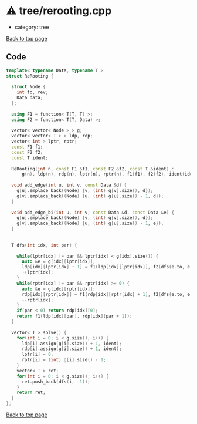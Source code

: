 <!-- mathjax config similar to math.stackexchange -->
<script type="text/javascript" async
  src="https://cdnjs.cloudflare.com/ajax/libs/mathjax/2.7.5/MathJax.js?config=TeX-MML-AM_CHTML">
</script>
<script type="text/x-mathjax-config">
  MathJax.Hub.Config({
    TeX: { equationNumbers: { autoNumber: "AMS" }},
    tex2jax: {
      inlineMath: [ ['$','$'] ],
      processEscapes: true
    },
    "HTML-CSS": { matchFontHeight: false },
    displayAlign: "left",
    displayIndent: "2em"
  });
</script>

<script type="text/javascript" src="https://cdnjs.cloudflare.com/ajax/libs/jquery/3.4.1/jquery.min.js"></script>
<script src="https://cdn.jsdelivr.net/npm/jquery-balloon-js@1.1.2/jquery.balloon.min.js" integrity="sha256-ZEYs9VrgAeNuPvs15E39OsyOJaIkXEEt10fzxJ20+2I=" crossorigin="anonymous"></script>
<script type="text/javascript" src="../../assets/js/copy-button.js"></script>
<link rel="stylesheet" href="../../assets/css/copy-button.css" />


# :warning: tree/rerooting.cpp
* category: tree


[Back to top page](../../index.html)



## Code
```cpp
template< typename Data, typename T >
struct ReRooting {
 
  struct Node {
    int to, rev;
    Data data;
  };
 
  using F1 = function< T(T, T) >;
  using F2 = function< T(T, Data) >;
 
  vector< vector< Node > > g;
  vector< vector< T > > ldp, rdp;
  vector< int > lptr, rptr;
  const F1 f1;
  const F2 f2;
  const T ident;
 
  ReRooting(int n, const F1 &f1, const F2 &f2, const T &ident) :
      g(n), ldp(n), rdp(n), lptr(n), rptr(n), f1(f1), f2(f2), ident(ident) {}
 
  void add_edge(int u, int v, const Data &d) {
    g[u].emplace_back((Node) {v, (int) g[v].size(), d});
    g[v].emplace_back((Node) {u, (int) g[u].size() - 1, d});
  }
 
  void add_edge_bi(int u, int v, const Data &d, const Data &e) {
    g[u].emplace_back((Node) {v, (int) g[v].size(), d});
    g[v].emplace_back((Node) {u, (int) g[u].size() - 1, e});
  }
 
 
  T dfs(int idx, int par) {
 
    while(lptr[idx] != par && lptr[idx] < g[idx].size()) {
      auto &e = g[idx][lptr[idx]];
      ldp[idx][lptr[idx] + 1] = f1(ldp[idx][lptr[idx]], f2(dfs(e.to, e.rev), e.data));
      ++lptr[idx];
    }
    while(rptr[idx] != par && rptr[idx] >= 0) {
      auto &e = g[idx][rptr[idx]];
      rdp[idx][rptr[idx]] = f1(rdp[idx][rptr[idx] + 1], f2(dfs(e.to, e.rev), e.data));
      --rptr[idx];
    }
    if(par < 0) return rdp[idx][0];
    return f1(ldp[idx][par], rdp[idx][par + 1]);
  }
 
  vector< T > solve() {
    for(int i = 0; i < g.size(); i++) {
      ldp[i].assign(g[i].size() + 1, ident);
      rdp[i].assign(g[i].size() + 1, ident);
      lptr[i] = 0;
      rptr[i] = (int) g[i].size() - 1;
    }
    vector< T > ret;
    for(int i = 0; i < g.size(); i++) {
      ret.push_back(dfs(i, -1));
    }
    return ret;
  }
};

```

[Back to top page](../../index.html)

